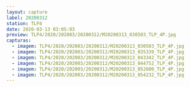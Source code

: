 ```yaml
---
layout: capture
label: 20200312
station: TLP4
date: 2020-03-13 03:05:03
preview: TLP4/2020/202003/20200312/M20200313_030503_TLP_4P.jpg
capturas:
  - imagem: TLP4/2020/202003/20200312/M20200313_030503_TLP_4P.jpg
  - imagem: TLP4/2020/202003/20200312/M20200313_035339_TLP_4P.jpg
  - imagem: TLP4/2020/202003/20200312/M20200313_043342_TLP_4P.jpg
  - imagem: TLP4/2020/202003/20200312/M20200313_044752_TLP_4P.jpg
  - imagem: TLP4/2020/202003/20200312/M20200313_052600_TLP_4P.jpg
  - imagem: TLP4/2020/202003/20200312/M20200313_054232_TLP_4P.jpg
---
```

